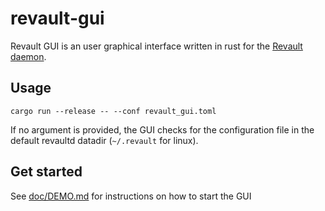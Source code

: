 # revault-gui

Revault GUI is an user graphical interface written in rust for the 
[Revault daemon](https:://github.com/revault/revaultd).

## Usage

`cargo run --release -- --conf revault_gui.toml`

If no argument is provided, the GUI checks for the configuration file
in the default revaultd datadir (`~/.revault` for linux).

## Get started

See [doc/DEMO.md](doc/DEMO.md) for instructions on how to start the GUI
